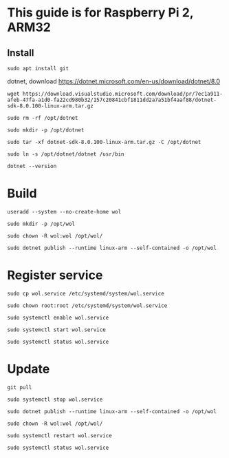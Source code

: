 # This guide is for Raspberry Pi 2, ARM32

## Install

`sudo apt install git`

dotnet, download https://dotnet.microsoft.com/en-us/download/dotnet/8.0

`wget https://download.visualstudio.microsoft.com/download/pr/7ec1a911-afeb-47fa-a1d0-fa22cd980b32/157c20841cbf1811dd2a7a51bf4aaf88/dotnet-sdk-8.0.100-linux-arm.tar.gz`

`sudo rm -rf /opt/dotnet`

`sudo mkdir -p /opt/dotnet`

`sudo tar -xf dotnet-sdk-8.0.100-linux-arm.tar.gz -C /opt/dotnet`

`sudo ln -s /opt/dotnet/dotnet /usr/bin`

`dotnet --version`

# Build

`useradd --system --no-create-home wol`

`sudo mkdir -p /opt/wol`

`sudo chown -R wol:wol /opt/wol/`

`sudo dotnet publish --runtime linux-arm --self-contained -o /opt/wol`

# Register service

`sudo cp wol.service /etc/systemd/system/wol.service`

`sudo chown root:root /etc/systemd/system/wol.service`

`sudo systemctl enable wol.service`

`sudo systemctl start wol.service`

`sudo systemctl status wol.service`

# Update

`git pull`

`sudo systemctl stop wol.service`

`sudo dotnet publish --runtime linux-arm --self-contained -o /opt/wol`

`sudo chown -R wol:wol /opt/wol/`

`sudo systemctl restart wol.service`

`sudo systemctl status wol.service`
